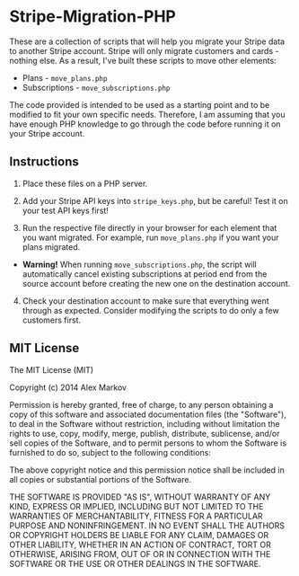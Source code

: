 Stripe-Migration-PHP
====================

These are a collection of scripts that will help you migrate your Stripe data to another Stripe account. Stripe will only migrate customers and cards - nothing else. As a result, I've built these scripts to move other elements: 

- Plans - `move_plans.php`
- Subscriptions - `move_subscriptions.php`

The code provided is intended to be used as a starting point and to be modified to fit your own specific needs. Therefore, I am assuming that you have enough PHP knowledge to go through the code before running it on your Stripe account.

## Instructions

1. Place these files on a PHP server.

2. Add your Stripe API keys into `stripe_keys.php`, but be careful! Test it on your test API keys first!

3. Run the respective file directly in your browser for each element that you want migrated. For example, run `move_plans.php` if you want your plans migrated.
  * **Warning!** When running `move_subscriptions.php`, the script will automatically cancel existing subscriptions at period end from the source account before creating the new one on the destination account.

4. Check your destination account to make sure that everything went through as expected. Consider modifying the scripts to do only a few customers first.

## MIT License

The MIT License (MIT)

Copyright (c) 2014 Alex Markov

Permission is hereby granted, free of charge, to any person obtaining a copy
of this software and associated documentation files (the "Software"), to deal
in the Software without restriction, including without limitation the rights
to use, copy, modify, merge, publish, distribute, sublicense, and/or sell
copies of the Software, and to permit persons to whom the Software is
furnished to do so, subject to the following conditions:

The above copyright notice and this permission notice shall be included in all
copies or substantial portions of the Software.

THE SOFTWARE IS PROVIDED "AS IS", WITHOUT WARRANTY OF ANY KIND, EXPRESS OR
IMPLIED, INCLUDING BUT NOT LIMITED TO THE WARRANTIES OF MERCHANTABILITY,
FITNESS FOR A PARTICULAR PURPOSE AND NONINFRINGEMENT. IN NO EVENT SHALL THE
AUTHORS OR COPYRIGHT HOLDERS BE LIABLE FOR ANY CLAIM, DAMAGES OR OTHER
LIABILITY, WHETHER IN AN ACTION OF CONTRACT, TORT OR OTHERWISE, ARISING FROM,
OUT OF OR IN CONNECTION WITH THE SOFTWARE OR THE USE OR OTHER DEALINGS IN THE
SOFTWARE.
